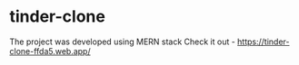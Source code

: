 # tinder-clone
The project was developed using MERN stack 
Check it out - https://tinder-clone-ffda5.web.app/
